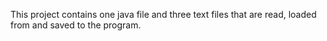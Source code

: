 
This project contains one java file and three text files that are read, loaded from and saved to the program.
